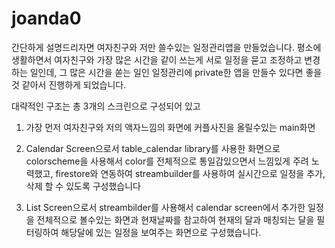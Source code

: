 # joanda0

간단하게 설명드리자면 여자친구와 저만 쓸수있는 일정관리앱을 만들었습니다.
평소에 생활하면서 여자친구와 가장 많은 시간을 같이 쓰는게 서로 일정을 묻고 조정하고 변경하는 일인데,
그 많은 시간을 쏟는 일인 일정관리에 private한 앱을 만들수 있다면 좋을것 같아서 진행하게 되었습니다.

대략적인 구조는
총 3개의 스크린으로 구성되어 있고

1. 가장 먼저 여자친구와 저의 액자느낌의 화면에 커플사진을 올릴수있는 main화면

2. Calendar Screen으로서 table_calendar library를 사용한 화면으로 colorscheme을 사용해서 color를 전체적으로 통일감있으면서 느낌있게 주려 노력했고,
firestore와 연동하여 streambuilder를 사용하여 실시간으로 일정을 추가, 삭제 할 수 있도록 구성했습니다

3. List Screen으로서 streambilder를 사용해서 calendar screen에서 추가한 일정을 전체적으로 볼수있는 화면과 현재날짜를 참고하여 현재의 달과 매칭되는 달을 필터링하여
해당달에 있는 일정을 보여주는 화면으로 구성했습니다.


